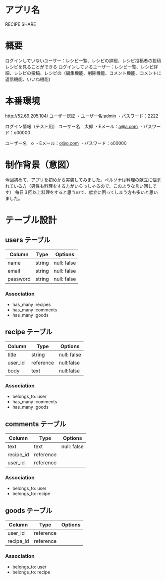 # アプリ名
RECIPE SHARE

# 概要
ログインしていないユーザー：レシピ一覧、レシピの詳細、レシピ投稿者の投稿レシピを見ることができる
ログインしているユーザー：レシピ一覧、レシピ詳細、レシピの投稿、レシピの（編集機能、削除機能、コメント機能、コメントに返信機能、いいね機能)

# 本番環境
http://52.69.205.104/
ユーザー認証
・ユーザー名:admin
・パスワード：2222

ログイン情報（テスト用）
ユーザー名　太郎
・Eメール：a@a.com
・パスワード：o00000

ユーザー名　o
・Eメール：o@o.com
・パスワード：o00000

# 制作背景（意図）
今回初めて、アプリを初めから実装してみました。ペルソナは料理の献立に悩まれている方（男性も料理をする方がいらっしゃるので、このような言い回しです）
毎日３回以上料理をすると思うので、献立に困ってしまう方も多いと思いました。

# テーブル設計
## users テーブル

| Column   | Type   | Options     |
| -------- | ------ | ----------- |
| name     | string | null: false |
| email    | string | null: false |
| password | string | null: false |
### Association

- has_many :recipes
- has_many :comments
- has_many :goods

## recipe テーブル

| Column   | Type    | Options     |
| ------   | ------  | ----------- |
| title    | string  | null: false |
|user_id   |reference| null:false  |
|body      |text     | null:false  |


### Association

- belongs_to: user
- has_many :comments
- has_many :goods

## comments テーブル

| Column   | Type    | Options     |
| ------   | ------  | ----------- |
| text     | text    | null: false |
|recipe_id |reference|             |
|user_id   |reference|             |


### Association

- belongs_to: user
- belongs_to: recipe


## goods テーブル

| Column   | Type    | Options     |
| ------   | ------  | ----------- |
| user_id  |reference|             |
|recipe_id |reference|             |         

### Association
- belongs_to: user
- belongs_to: recipe
